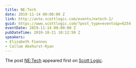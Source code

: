 ```yaml
---
title: NE:Tech
date: 2019-11-14 00:00:00 Z
link: http://ante.scottlogic.com/events/netech-2/
guid: https://www.scottlogic.com/?post_type=events&p=6254
eventDate: 2019-11-14 00:00:00 Z
pubDateTime: 2019-10-21 10:12:50 Z
speakers:
- Elizabeth Fiennes
- Callum Akehurst-Ryan
---
```


<p>The post <a rel="nofollow" href="http://ante.scottlogic.com/events/netech-2/">NE:Tech</a> appeared first on <a rel="nofollow" href="http://ante.scottlogic.com">Scott Logic</a>.</p>